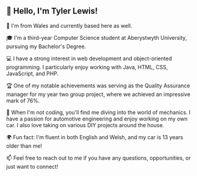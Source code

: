 ## 👋 Hello, I'm Tyler Lewis!

📍 I'm from Wales and currently based here as well.

🎓 I'm a third-year Computer Science student at Aberystwyth University, pursuing my Bachelor's Degree.

💻 I have a strong interest in web development and object-oriented programming. I particularly enjoy working with Java, HTML, CSS, JavaScript, and PHP.

🏆 One of my notable achievements was serving as the Quality Assurance manager for my year two group project, where we achieved an impressive mark of 76%.

🔧 When I'm not coding, you'll find me diving into the world of mechanics. I have a passion for automotive engineering and enjoy working on my own car. I also love taking on various DIY projects around the house.

🌍 Fun fact: I'm fluent in both English and Welsh, and my car is 13 years older than me!

📫 Feel free to reach out to me if you have any questions, opportunities, or just want to connect!
